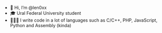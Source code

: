 - 👋 Hi, I’m @len0xx
- 🎓 Ural Federal University student
- 👨🏻‍💻 I write code in a lot of languages such as C/C++, PHP, JavaScript, Python and Assembly (kinda)
